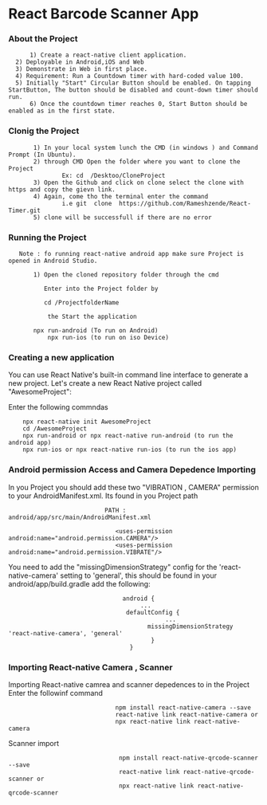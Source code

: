 # React Barcode Scanner App


### About the Project
          


          1) Create a react-native client application. 
	  2) Deployable in Android,iOS and Web
	  3) Demonstrate in Web in first place.
	  4) Requirement: Run a Countdown timer with hard-coded value 100.
	  5) Initially "Start" Circular Button should be enabled. On tapping StartButton, The button should be disabled and count-down timer should run. 
          6) Once the countdown timer reaches 0, Start Button should be enabled as in the first state.
	  

### Clonig the Project
          
           1) In your local system lunch the CMD (in windows ) and Command Prompt (In Ubuntu). 
           2) through CMD Open the folder where you want to clone the Project 
                   Ex: cd  /Desktoo/CloneProject
           3) Open the Github and click on clone select the clone with https and copy the gievn link. 
           4) Again, come tho the terminal enter the command 
                   i.e git  clone  https://github.com/Rameshzende/React-Timer.git
           5) clone will be successfull if there are no error  

### Running the Project 
            
	   Note : fo running react-native android app make sure Project is opened in Android Studio. 
           
           1) Open the cloned repository folder through the cmd 
               
              Enter into the Project folder by 
                      
		      cd /ProjectfolderName
               
               the Start the application           
               
	       npx run-android (To run on Android)
               npx run-ios (to run on iso Device)

### Creating a new application

You can use React Native's built-in command line interface to generate a new project. Let's create a new React Native project called "AwesomeProject":

Enter the following commndas 
                     
        npx react-native init AwesomeProject
        cd /AwesomeProject 
        npx run-android or npx react-native run-android (to run the android app)
        npx run-ios or npx react-native run-ios (to run the ios app)

### Android permission Access and Camera Depedence Importing 

In you Project you should add these two  "VIBRATION , CAMERA"  permission to your AndroidManifest.xml. Its found in you Project path 
         
	                           PATH : android/app/src/main/AndroidManifest.xml 
                                   
                                  <uses-permission android:name="android.permission.CAMERA"/>
                                  <uses-permission android:name="android.permission.VIBRATE"/>



You need to add the "missingDimensionStrategy" config for the 'react-native-camera' setting to 'general', this should be found in your android/app/build.gradle add the following:


                                    android {
                                         ...
                                     defaultConfig {
                                                ...
                                           missingDimensionStrategy 'react-native-camera', 'general'
                                            }
                                      }
            

### Importing React-native Camera , Scanner 
    
Importing React-native camrea and scanner depedences to in the Project Enter the followinf command 

                                  npm install react-native-camera --save
                                  react-native link react-native-camera or 
                                  npx react-native link react-native-camera

Scanner import
                                  
                                   npm install react-native-qrcode-scanner --save
                                   react-native link react-native-qrcode-scanner or 
                                   npx react-native link react-native-qrcode-scanner


                  

